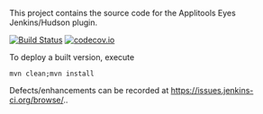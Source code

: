 This project contains the source code for the Applitools Eyes Jenkins/Hudson plugin.

[![Build Status](https://jenkins.ci.cloudbees.com/job/plugins/job/applitools-eyes/badge/icon)](https://jenkins.ci.cloudbees.com/job/plugins/job/applitools-eyes-plugin/) [![codecov.io](https://codecov.io/github/applitools/jenkins-applitools-eyes-plugin/coverage.svg?branch=master)](https://codecov.io/github/applitools/eyes.jenkins?branch=master)

To deploy a built version, execute

	mvn clean;mvn install 

Defects/enhancements can be recorded at https://issues.jenkins-ci.org/browse/..
